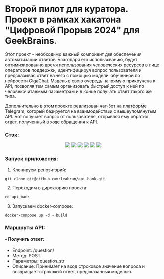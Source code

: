 # Второй пилот для куратора. Проект в рамках хакатона "Цифровой Прорыв 2024" для GeekBrains.

<p>Этот проект - необходимо важный компонент для обеспечения автоматизации ответов. Благодаря его использованию, будет оптимизированно время использования человеческих
ресурсов в лице операторов поддержки, идентифицируя вопрос пользователя и предсказывая ответ на него с помощью модели, обученной по нейросети GigaChat. Модель в свою
очередь напрямую прикручена к API, позволяя тем самым организовать быстрый доступ к ней по человекочитаемым параметрам и в конце получать ответ такого же типа.</p> <p>Дополнительно в этом проекте реализован чат-бот на платформе Telegram, который базируется на взаимодействии с вышеупомянутым API. Бот получает вопрос от пользователя, 
отправляя ему обратно ответ, полученный в ходе обращения к API.</p>


### Стэк:
<p align="center">
    <img src="https://img.shields.io/badge/fastapi-009688?style=for-the-badge&logo=fastapi&logoColor=white"/>
    <img src="https://img.shields.io/badge/aiogram-2CA5E0?style=for-the-badge&logo=python&logoColor=white"/>
    <img src="https://img.shields.io/badge/scikit--learn-F7931E?style=for-the-badge&logo=scikit-learn&logoColor=white"/>
    <img src="https://img.shields.io/badge/uvicorn-008272?style=for-the-badge&logo=uvicorn&logoColor=white"/>
    <img src="https://img.shields.io/badge/requests-008272?style=for-the-badge&logo=requests&logoColor=white"/>
    <img src="https://img.shields.io/badge/docker--compose-008272?style=for-the-badge&logo=docker&logoColor=white"/>
</p>

### Запуск приложения:
1. Клонируем репозиторий:
```
git clone git@github.com:leabrun/api_bank.git
```
2. Переходим в директорию проекта:
```
cd api_bank
```
3. Запускаем docker-compose:
```
docker-compose up -d --build
```

### Маршруты API:
#### - Получить ответ:
 - Endpoint: /question/
 - Метод: POST
 - Параметры: question_str
 - Описание: Принимает на вход строковое значение вопроса и возвращает строковый ответ, предсказанный моделью.
